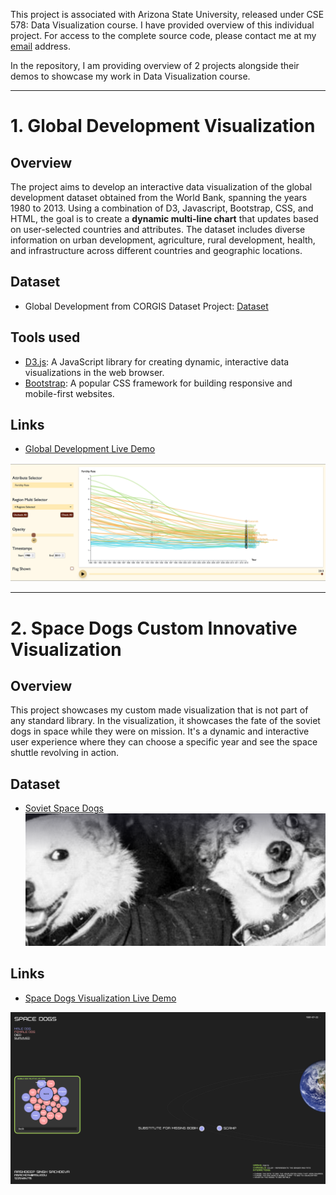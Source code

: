 This project is associated with Arizona State University, released under CSE 578: Data Visualization course. I have provided overview of this individual project. For access to the complete source code, please contact me at my [email](mailto:asroideva@gmail.com) address.

In the repository, I am providing overview of 2 projects alongside their demos to showcase my work in Data Visualization course.

---

# 1. Global Development Visualization

## Overview
The project aims to develop an interactive data visualization of the global development dataset obtained from the World Bank, spanning the years 1980 to 2013. Using a combination of D3, Javascript, Bootstrap, CSS, and HTML, the goal is to create a **dynamic multi-line chart** that updates based on user-selected countries and attributes. The dataset includes diverse information on urban development, agriculture, rural development, health, and infrastructure across different countries and geographic locations.

## Dataset
- Global Development from CORGIS Dataset Project: [Dataset](https://corgis-edu.github.io/corgis/csv/global_development/)

## Tools used
- [D3.js](https://d3js.org/): A JavaScript library for creating dynamic, interactive data visualizations in the web browser.
- [Bootstrap](https://getbootstrap.com/): A popular CSS framework for building responsive and mobile-first websites.

## Links
- [Global Development Live Demo](https://dataviz-globaldevelopment.netlify.app/)

![Global Development Screenshot](image.png)

---
# 2. Space Dogs Custom Innovative Visualization

## Overview
This project showcases my custom made visualization that is not part of any standard library. In the visualization, it showcases the fate of the soviet dogs in space while they were on mission. It's a dynamic and interactive user experience where they can choose a specific year and see the space shuttle revolving in action.

## Dataset
- [Soviet Space Dogs](https://www.airtable.com/universe/expG3z2CFykG1dZsp/soviet-space-dogs)
![Space Dogs Image](image-1.png)


## Links
- [Space Dogs Visualization Live Demo](https://dataviz-innovative.netlify.app/)

![Space Dogs Demo Screenshot](image-2.png)